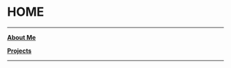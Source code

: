 # HOME
---
[__About Me__](https://kronedev22.github.io/AboutMe/)

[__Projects__](https://kronedev22.github.io/Projects/)

---
